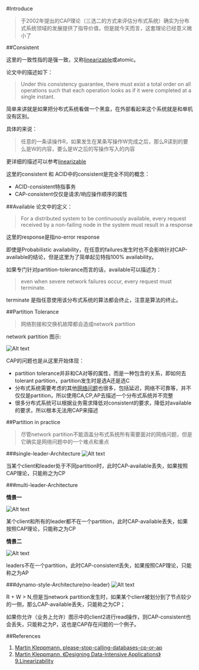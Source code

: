 #Introduce

> 于2002年提出的CAP理论（三选二的方式来评估分布式系统）确实为分布式系统领域的发展提供了指导价值，但是就今天而言，这套理论已经意义微小了

##Consistent

这里的一致性指的是强一致，又称[linearizable](https://github.com/1Feng/learn-distributed-systems/tree/master/theory/linearizability)或atomic。

论文中的描述如下：

> Under this consistency guarantee, there must exist a total order on all operations such that each operation looks as if it were completed at a single instant.

简单来讲就是如果把分布式系统看做一个黑盒，在外部看起来这个系统就是和单机没有区别。

具体的来说：

> 任意的一条读操作R，如果发生在某条写操作W完成之后，那么R读到的要么是W的内容，要么是W之后的写操作写入的内容

更详细的描述可以参考[linearizable](https://github.com/1Feng/learn-distributed-systems/tree/master/theory/linearizability)

这里的consistent 和 ACID中的consistent是完全不同的概念：
- ACID-consistent特指事务
- CAP-consistent仅仅是请求/响应操作顺序的属性

##Available
论文中的定义：
>For a distributed system to be continuously available, every request received
>by a non-failing node in the system must result in a response

这里的response是指no-error response

即使是Probabilistic availability，在任意的failures发生时也不会影响针对CAP-available的结论，但是这里为了简单起见特指100% availability。


如果专门针对partition-tolerance而言的话，available可以描述为：

>even when severe
>network failures occur, every request must terminate.

terminate 是指任意使用该分布式系统的算法都会终止，注意是算法的终止。

##Partition Tolerance

> 网络割接和交换机故障都会造成network partition

network partition 图示:

![Alt text](https://github.com/1Feng/learn-distributed-systems/blob/master/theory/out-of-date-cap-theorem/images/network-partition.png)

CAP的问题也是从这里开始体现：

- partition tolerance并非和CA对等的属性，而是一种包含的关系，即如何去tolerant partition，partition发生时是选A还是选C
- 分布式系统需要考虑的其他[网络问题](https://github.com/1Feng/learn-distributed-systems/tree/master/theory/unreliable-network)也很多，包括延迟，网络不可靠等，并不仅仅是partition，所以使用CA,CP,AP去描述一个分布式系统并不完整
- 很多分布式系统可以根据业务需求降低对consistent的要求，降低对available的要求，所以根本无法用CAP来描述

##Partition in practice

> 尽管network partition不能涵盖分布式系统所有需要面对的网络问题，但是它确实是网络问题中的一个难点和重点

###single-leader-Architecture
![Alt text](https://github.com/1Feng/learn-distributed-systems/blob/master/theory/out-of-date-cap-theorem/images/single-leader.png)

当某个client和leader处于不同partition时，此时CAP-available丢失，如果按照CAP理论，只能称之为CP

###multi-leader-Architecture

**情景一**

![Alt text](https://github.com/1Feng/learn-distributed-systems/blob/master/theory/out-of-date-cap-theorem/images/multi-leader-c.png)

某个client和所有的leader都不在一个partition，此时CAP-available丢失，如果按照CAP理论，只能称之为CP

**情景二**

![Alt text](https://github.com/1Feng/learn-distributed-systems/blob/master/theory/out-of-date-cap-theorem/images/multi-leader.png)

leaders不在一个partition，此时CAP-consistent丢失，如果按照CAP理论，只能称之为AP

###dynamo-style-Architecture(no-leader)
![Alt text](https://github.com/1Feng/learn-distributed-systems/blob/master/theory/out-of-date-cap-theorem/images/dynamo-style.png)

R + W > N,但是当network partition发生时，如果某个client被划分到了节点较少的一侧，那么CAP-available丢失，只能称之为CP；

如果你允许（业务上允许）图示中的client2进行read操作，则CAP-consistent也会丢失，只能称之为P，这也是CAP存在问题的一个例子。

##References
1. [ Martin Kleppmann. please-stop-calling-databases-cp-or-ap](https://martin.kleppmann.com/2015/05/11/please-stop-calling-databases-cp-or-ap.html)
2. [Martin Kleppmann. 《Designing Data-Intensive Applications》9.Linearizability](http://dataintensive.net/)
